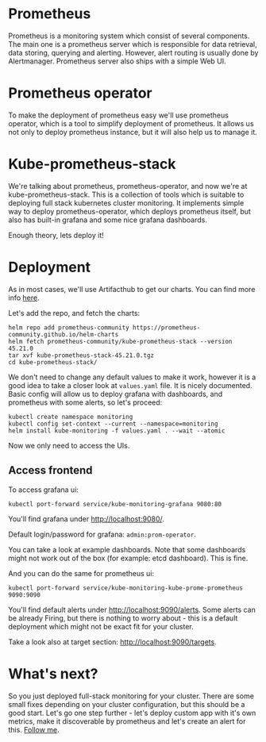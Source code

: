# Prometheus

Prometheus is a monitoring system which consist of several components. The main one is a prometheus server which is responsible for data retrieval, data storing, querying and alerting. However, alert routing is usually done by Alertmanager. Prometheus server also ships with a simple Web UI. 

# Prometheus operator

To make the deployment of prometheus easy we'll use prometheus operator, which is a tool to simplify deployment of prometheus. It allows us not only to deploy prometheus instance, but it will also help us to manage it.

# Kube-prometheus-stack

We're talking about prometheus, prometheus-operator, and now we're at kube-prometheus-stack. This is a collection of tools which is suitable to deploying full stack kubernetes cluster monitoring. It implements simple way to deploy prometheus-operator, which deploys prometheus itself, but also has built-in grafana and some nice grafana dashboards.

Enough theory, lets deploy it!

# Deployment

As in most cases, we'll use Artifacthub to get our charts. You can find more info [here](https://artifacthub.io/packages/helm/prometheus-community/kube-prometheus-stack).

Let's add the repo, and fetch the charts:

```shell
helm repo add prometheus-community https://prometheus-community.github.io/helm-charts
helm fetch prometheus-community/kube-prometheus-stack --version 45.21.0
tar xvf kube-prometheus-stack-45.21.0.tgz
cd kube-prometheus-stack/
```

We don't need to change any default values to make it work, however it is a good idea to take a closer look at `values.yaml` file. It is nicely documented. Basic config will allow us to deploy grafana with dashboards, and prometheus with some alerts, so let's proceed:

```shell
kubectl create namespace monitoring
kubectl config set-context --current --namespace=monitoring
helm install kube-monitoring -f values.yaml . --wait --atomic
```

Now we only need to access the UIs.

## Access frontend

To access grafana ui:
```shell
kubectl port-forward service/kube-monitoring-grafana 9080:80
```

You'll find grafana under [http://localhost:9080/](http://localhost:9080/). 

Default login/password for grafana: `admin:prom-operator`.

You can take a look at example dashboards. Note that some dashboards might not work out of the box (for example: etcd dashboard). This is fine.

And you can do the same for prometheus ui:
```shell
kubectl port-forward service/kube-monitoring-kube-prome-prometheus 9090:9090
```
You'll find default alerts under [http://localhost:9090/alerts](http://localhost:9090/alerts). Some alerts can be already Firing, but there is nothing to worry about - this is a default deployment which might not be exact fit for your cluster.

Take a look also at target section: [http://localhost:9090/targets](http://localhost:9090/targets). 

# What's next?

So you just deployed full-stack monitoring for your cluster. There are some small fixes depending on your cluster configuration, but this should be a good start. Let's go one step further - let's deploy custom app with it's own metrics, make it discoverable by prometheus and let's create an alert for this. [Follow me](./ALERT.md).